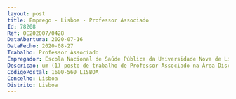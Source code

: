 ```yaml
--- 
layout: post
title: Emprego - Lisboa - Professor Associado
Id: 78208
Ref: OE202007/0428
DataAbertura: 2020-07-16
DataFecho: 2020-08-27
Trabalho: Professor Associado
Empregador: Escola Nacional de Saúde Pública da Universidade Nova de Lisboa - NOVA National School of Public Hea
Descricao: um (1) posto de trabalho de Professor Associado na Área Disciplinar de Gestão das Organizações de Saúde, da Escola Nacional de Saúde Pública desta Universidade.
CodigoPostal: 1600-560 LISBOA
Concelho: Lisboa
Distrito: Lisboa
--- 
```

